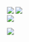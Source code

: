 
![](https://github-readme-stats.vercel.app/api/top-langs/?username=StabeW&theme=dark&hide_border=false&include_all_commits=false&count_private=true&layout=compact)
                      ![](https://github-readme-stats.vercel.app/api?username=StabeW&theme=dark&hide_border=false&include_all_commits=false&count_private=true)<br/>
![](https://github-readme-streak-stats.herokuapp.com/?user=StabeW&theme=dark&hide_border=false)<br/>



[![](https://visitcount.itsvg.in/api?id=StabeW&icon=0&color=0)](https://visitcount.itsvg.in)

